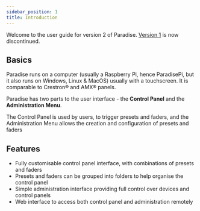 ```yaml
---
sidebar_position: 1
title: Introduction
---
```


Welcome to the user guide for version 2 of Paradise. [Version 1](/v1) is now discontinued. 

## Basics

Paradise runs on a computer (usually a Raspberry Pi, hence ParadisePi, but it also runs on Windows, Linux & MacOS) usually with a touchscreen. It is comparable to Crestron® and AMX® panels.

Paradise has two parts to the user interface - the **Control Panel** and the **Administration Menu**. 

The Control Panel is used by users, to trigger presets and faders, and the Administration Menu allows the creation and configuration of presets and faders

## Features

 - Fully customisable control panel interface, with combinations of presets and faders
 - Presets and faders can be grouped into folders to help organise the control panel
 - Simple administration interface providing full control over devices and control panels
 - Web interface to access both control panel and administration remotely
